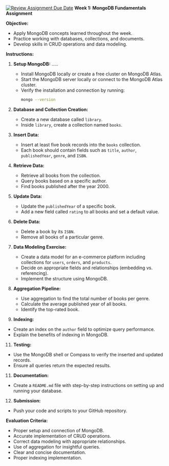 [![Review Assignment Due Date](https://classroom.github.com/assets/deadline-readme-button-22041afd0340ce965d47ae6ef1cefeee28c7c493a6346c4f15d667ab976d596c.svg)](https://classroom.github.com/a/fQWKA2YT)
**Week 1: MongoDB Fundamentals Assignment**

**Objective:**

- Apply MongoDB concepts learned throughout the week.
- Practice working with databases, collections, and documents.
- Develop skills in CRUD operations and data modeling.

**Instructions:**

1. **Setup MongoDB:**
.....

   - Install MongoDB locally or create a free cluster on MongoDB Atlas.
   - Start the MongoDB server locally or connect to the MongoDB Atlas cluster.
   - Verify the installation and connection by running:
     ```sh
     mongo --version
     ```

3. **Database and Collection Creation:**

   - Create a new database called `library`.
   - Inside `library`, create a collection named `books`.

4. **Insert Data:**

   - Insert at least five book records into the `books` collection.
   - Each book should contain fields such as `title`, `author`, `publishedYear`, `genre`, and `ISBN`.

5. **Retrieve Data:**

   - Retrieve all books from the collection.
   - Query books based on a specific author.
   - Find books published after the year 2000.

6. **Update Data:**

   - Update the `publishedYear` of a specific book.
   - Add a new field called `rating` to all books and set a default value.

7. **Delete Data:**

   - Delete a book by its `ISBN`.
   - Remove all books of a particular genre.

8. **Data Modeling Exercise:**

   - Create a data model for an e-commerce platform including collections for `users`, `orders`, and `products`.
   - Decide on appropriate fields and relationships (embedding vs. referencing).
   - Implement the structure using MongoDB.

9. **Aggregation Pipeline:**

   - Use aggregation to find the total number of books per genre.
   - Calculate the average published year of all books.
   - Identify the top-rated book.

10. **Indexing:**

   - Create an index on the `author` field to optimize query performance.
   - Explain the benefits of indexing in MongoDB.

11. **Testing:**

   - Use the MongoDB shell or Compass to verify the inserted and updated records.
   - Ensure all queries return the expected results.

11. **Documentation:**

   - Create a `README.md` file with step-by-step instructions on setting up and running your database.

12. **Submission:**

   - Push your code and scripts to your GitHub repository.

**Evaluation Criteria:**

- Proper setup and connection of MongoDB.
- Accurate implementation of CRUD operations.
- Correct data modeling with appropriate relationships.
- Use of aggregation for insightful queries.
- Clear and concise documentation.
- Proper indexing implementation.

